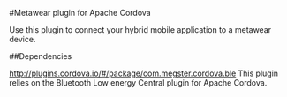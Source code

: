 #Metawear plugin for Apache Cordova

Use this plugin to connect your hybrid mobile application to a metawear device.

##Dependencies

http://plugins.cordova.io/#/package/com.megster.cordova.ble 
This plugin relies on the Bluetooth Low energy Central plugin for Apache Cordova.
